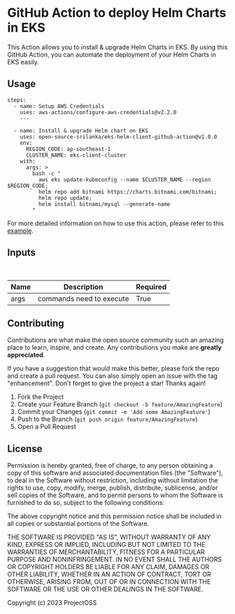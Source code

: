 # GitHub Action to deploy Helm Charts in EKS

This Action allows you to install & upgrade Helm Charts in EKS. By using this GitHub Action, you can automate the deployment of your Helm Charts in EKS easily. 

## Usage

```
steps:
  - name: Setup AWS Credentials
    uses: aws-actions/configure-aws-credentials@v2.2.0
    ---

  - name: Install & upgrade Helm chart on EKS
    uses: open-source-srilanka/eks-helm-client-github-action@v1.0.0
    env:
      REGION_CODE: ap-southeast-1
      CLUSTER_NAME: eks-client-cluster
    with:
      args: >
        bash -c "
          aws eks update-kubeconfig --name $CLUSTER_NAME --region $REGION_CODE;
          helm repo add bitnami https://charts.bitnami.com/bitnami;
          helm repo update;
          helm install bitnami/mysql --generate-name
        "
```

For more detailed information on how to use this action, please refer to this [example](https://github.com/open-source-srilanka/examples/tree/master/eks-helm-client-github-action).

## Inputs

</br>

| Name       |          Description        | Required |
|------------|-----------------------------| -------- |
| args       | commands need to execute    | True     |

## Contributing

Contributions are what make the open source community such an amazing place to learn, inspire, and create. Any contributions you make are **greatly appreciated**.

If you have a suggestion that would make this better, please fork the repo and create a pull request. You can also simply open an issue with the tag "enhancement".
Don't forget to give the project a star! Thanks again!

1. Fork the Project
2. Create your Feature Branch (`git checkout -b feature/AmazingFeature`)
3. Commit your Changes (`git commit -m 'Add some AmazingFeature'`)
4. Push to the Branch (`git push origin feature/AmazingFeature`)
5. Open a Pull Request

## License

Permission is hereby granted, free of charge, to any person obtaining
a copy of this software and associated documentation files (the
"Software"), to deal in the Software without restriction, including
without limitation the rights to use, copy, modify, merge, publish,
distribute, sublicense, and/or sell copies of the Software, and to
permit persons to whom the Software is furnished to do so, subject to
the following conditions:

The above copyright notice and this permission notice shall be
included in all copies or substantial portions of the Software.

THE SOFTWARE IS PROVIDED "AS IS", WITHOUT WARRANTY OF ANY KIND,
EXPRESS OR IMPLIED, INCLUDING BUT NOT LIMITED TO THE WARRANTIES OF
MERCHANTABILITY, FITNESS FOR A PARTICULAR PURPOSE AND
NONINFRINGEMENT. IN NO EVENT SHALL THE AUTHORS OR COPYRIGHT HOLDERS BE
LIABLE FOR ANY CLAIM, DAMAGES OR OTHER LIABILITY, WHETHER IN AN ACTION
OF CONTRACT, TORT OR OTHERWISE, ARISING FROM, OUT OF OR IN CONNECTION
WITH THE SOFTWARE OR THE USE OR OTHER DEALINGS IN THE SOFTWARE.

Copyright (c) 2023 ProjectOSS